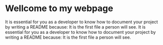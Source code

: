 # Wellcome to my webpage


 It is essential for you as a developer to know how to document your project by writing a README because: It is the first file a person will see. 
 It is essential for you as a developer to know how to document your project by writing a README because: It is the first file a person will see.
